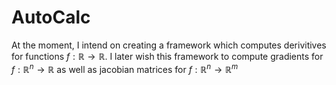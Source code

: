 # AutoCalc

At the moment, I intend on creating a framework which computes derivitives for functions $f: \mathbb{R} \rightarrow \mathbb{R}$. I later wish this framework to compute gradients for $f: \mathbb{R}^n \rightarrow \mathbb{R}$ as well as jacobian matrices for $f: \mathbb{R}^n \rightarrow \mathbb{R}^m$ 
